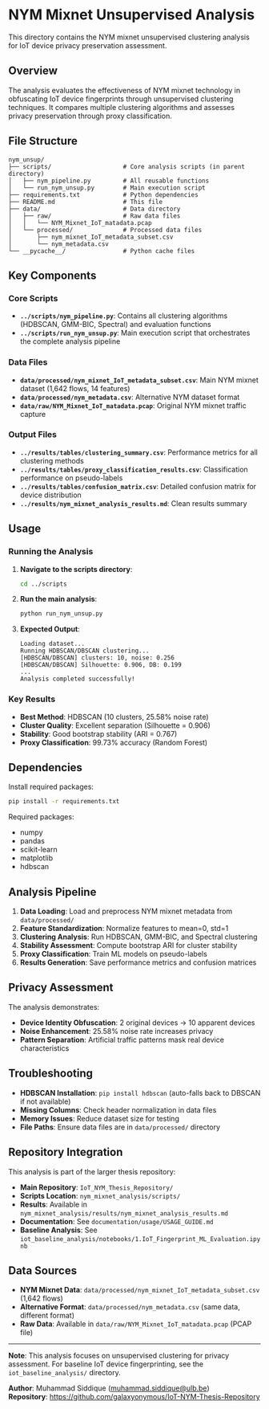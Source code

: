 # NYM Mixnet Unsupervised Analysis

This directory contains the NYM mixnet unsupervised clustering analysis for IoT device privacy preservation assessment.

## Overview

The analysis evaluates the effectiveness of NYM mixnet technology in obfuscating IoT device fingerprints through unsupervised clustering techniques. It compares multiple clustering algorithms and assesses privacy preservation through proxy classification.

## File Structure

```
nym_unsup/
├── scripts/                    # Core analysis scripts (in parent directory)
│   ├── nym_pipeline.py         # All reusable functions
│   └── run_nym_unsup.py        # Main execution script
├── requirements.txt            # Python dependencies
├── README.md                   # This file
├── data/                       # Data directory
│   ├── raw/                    # Raw data files
│   │   └── NYM_Mixnet_IoT_matadata.pcap
│   └── processed/              # Processed data files
│       ├── nym_mixnet_IoT_metadata_subset.csv
│       └── nym_metadata.csv
└── __pycache__/                # Python cache files
```

## Key Components

### Core Scripts
- **`../scripts/nym_pipeline.py`**: Contains all clustering algorithms (HDBSCAN, GMM-BIC, Spectral) and evaluation functions
- **`../scripts/run_nym_unsup.py`**: Main execution script that orchestrates the complete analysis pipeline

### Data Files
- **`data/processed/nym_mixnet_IoT_metadata_subset.csv`**: Main NYM mixnet dataset (1,642 flows, 14 features)
- **`data/processed/nym_metadata.csv`**: Alternative NYM dataset format
- **`data/raw/NYM_Mixnet_IoT_matadata.pcap`**: Original NYM mixnet traffic capture

### Output Files
- **`../results/tables/clustering_summary.csv`**: Performance metrics for all clustering methods
- **`../results/tables/proxy_classification_results.csv`**: Classification performance on pseudo-labels
- **`../results/tables/confusion_matrix.csv`**: Detailed confusion matrix for device distribution
- **`../results/nym_mixnet_analysis_results.md`**: Clean results summary

## Usage

### Running the Analysis

1. **Navigate to the scripts directory**:
   ```bash
   cd ../scripts
   ```

2. **Run the main analysis**:
   ```bash
   python run_nym_unsup.py
   ```

3. **Expected Output**:
   ```
   Loading dataset...
   Running HDBSCAN/DBSCAN clustering...
   [HDBSCAN/DBSCAN] clusters: 10, noise: 0.256
   [HDBSCAN/DBSCAN] Silhouette: 0.906, DB: 0.199
   ...
   Analysis completed successfully!
   ```

### Key Results

- **Best Method**: HDBSCAN (10 clusters, 25.58% noise rate)
- **Cluster Quality**: Excellent separation (Silhouette = 0.906)
- **Stability**: Good bootstrap stability (ARI = 0.767)
- **Proxy Classification**: 99.73% accuracy (Random Forest)

## Dependencies

Install required packages:
```bash
pip install -r requirements.txt
```

Required packages:
- numpy
- pandas
- scikit-learn
- matplotlib
- hdbscan

## Analysis Pipeline

1. **Data Loading**: Load and preprocess NYM mixnet metadata from `data/processed/`
2. **Feature Standardization**: Normalize features to mean=0, std=1
3. **Clustering Analysis**: Run HDBSCAN, GMM-BIC, and Spectral clustering
4. **Stability Assessment**: Compute bootstrap ARI for cluster stability
5. **Proxy Classification**: Train ML models on pseudo-labels
6. **Results Generation**: Save performance metrics and confusion matrices

## Privacy Assessment

The analysis demonstrates:
- **Device Identity Obfuscation**: 2 original devices → 10 apparent devices
- **Noise Enhancement**: 25.58% noise rate increases privacy
- **Pattern Separation**: Artificial traffic patterns mask real device characteristics

## Troubleshooting

- **HDBSCAN Installation**: `pip install hdbscan` (auto-falls back to DBSCAN if not available)
- **Missing Columns**: Check header normalization in data files
- **Memory Issues**: Reduce dataset size for testing
- **File Paths**: Ensure data files are in `data/processed/` directory

## Repository Integration

This analysis is part of the larger thesis repository:
- **Main Repository**: `IoT_NYM_Thesis_Repository/`
- **Scripts Location**: `nym_mixnet_analysis/scripts/`
- **Results**: Available in `nym_mixnet_analysis/results/nym_mixnet_analysis_results.md`
- **Documentation**: See `documentation/usage/USAGE_GUIDE.md`
- **Baseline Analysis**: See `iot_baseline_analysis/notebooks/1.IoT_Fingerprint_ML_Evaluation.ipynb`

## Data Sources

- **NYM Mixnet Data**: `data/processed/nym_mixnet_IoT_metadata_subset.csv` (1,642 flows)
- **Alternative Format**: `data/processed/nym_metadata.csv` (same data, different format)
- **Raw Data**: Available in `data/raw/NYM_Mixnet_IoT_matadata.pcap` (PCAP file)

---

**Note**: This analysis focuses on unsupervised clustering for privacy assessment. For baseline IoT device fingerprinting, see the `iot_baseline_analysis/` directory.

**Author**: Muhammad Siddique (muhammad.siddique@ulb.be)  
**Repository**: https://github.com/galaxyonymous/IoT-NYM-Thesis-Repository
